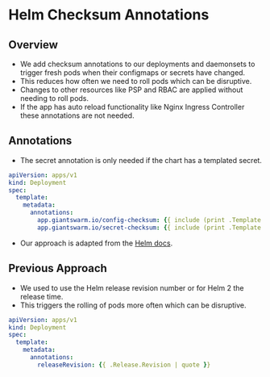 # Helm Checksum Annotations

## Overview

- We add checksum annotations to our deployments and daemonsets to trigger
fresh pods when their configmaps or secrets have changed.
- This reduces how often we need to roll pods which can be disruptive.
- Changes to other resources like PSP and RBAC are applied without needing to
roll pods.
- If the app has auto reload functionality like Nginx Ingress Controller these
annotations are not needed.

## Annotations

- The secret annotation is only needed if the chart has a templated secret.

```yaml
apiVersion: apps/v1
kind: Deployment
spec:
  template:
    metadata:
      annotations:
        app.giantswarm.io/config-checksum: {{ include (print .Template.BasePath "/configmap.yaml") . | sha256sum | quote }}
        app.giantswarm.io/secret-checksum: {{ include (print .Template.BasePath "/secret.yaml") . | sha256sum | quote }}
```

- Our approach is adapted from the [Helm docs](https://helm.sh/docs/howto/charts_tips_and_tricks/#automatically-roll-deployments).

## Previous Approach

- We used to use the Helm release revision number or for Helm 2 the release time.
- This triggers the rolling of pods more often which can be disruptive.

```yaml
apiVersion: apps/v1
kind: Deployment
spec:
  template:
    metadata:
      annotations:
        releaseRevision: {{ .Release.Revision | quote }}
```
